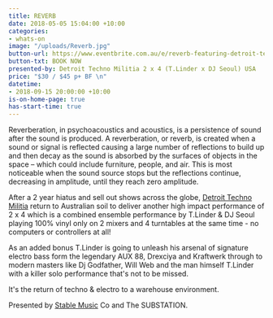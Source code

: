 ```yaml
---
title: REVERB
date: 2018-05-05 15:04:00 +10:00
categories:
- whats-on
image: "/uploads/Reverb.jpg"
button-url: https://www.eventbrite.com.au/e/reverb-featuring-detroit-techno-militia-2-x-4-tlinder-x-dj-seoul-usa-tickets-48588318970?aff=efbeventtix
button-txt: BOOK NOW
presented-by: Detroit Techno Militia 2 x 4 (T.Linder x DJ Seoul) USA
price: "$30 / $45 p+ BF \n"
datetime:
- 2018-09-15 20:00:00 +10:00
is-on-home-page: true
has-start-time: true
---
```


Reverberation, in psychoacoustics and acoustics, is a persistence of sound after the sound is produced. A reverberation, or reverb, is created when a sound or signal is reflected causing a large number of reflections to build up and then decay as the sound is absorbed by the surfaces of objects in the space – which could include furniture, people, and air. This is most noticeable when the sound source stops but the reflections continue, decreasing in amplitude, until they reach zero amplitude.

After a 2 year hiatus and sell out shows across the globe, [Detroit Techno Militia](http://detroittechnomilitia.com/) return to Australian soil to deliver another high impact performance of 2 x 4 which is a combined ensemble performance by T.Linder & DJ Seoul playing 100% vinyl only on 2 mixers and 4 turntables at the same time - no computers or controllers at all!

As an added bonus T.Linder is going to unleash his arsenal of signature electro bass form the legendary AUX 88, Drexciya and Kraftwerk through to modern masters like Dj Godfather, Will Web and the man himself T.Linder with a killer solo performance that's not to be missed.

It's the return of techno & electro to a warehouse environment. 

Presented by [Stable Music](https://www.facebook.com/StableMusic/) Co and The SUBSTATION.
